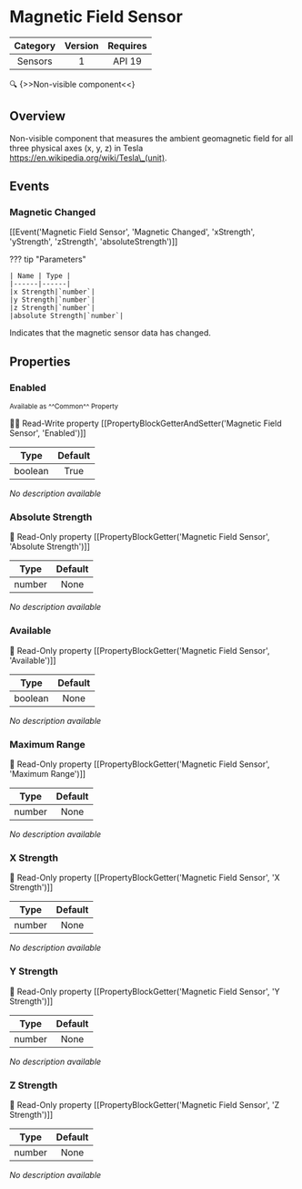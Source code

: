 # Magnetic Field Sensor

| Category | Version | Requires |
|:--------:|:-------:|:--------:|
|Sensors|1|API 19 | Android 4.4 - 4.4.4 KitKat|

:mag: {>>Non-visible component<<}

## Overview

Non-visible component that measures the ambient geomagnetic field for all three physical axes (x, y, z) in Tesla https://en.wikipedia.org/wiki/Tesla\_(unit). 

## Events

### Magnetic Changed

[[Event('Magnetic Field Sensor', 'Magnetic Changed', 'xStrength', 'yStrength', 'zStrength', 'absoluteStrength')]]

??? tip "Parameters"

    | Name | Type |
    |------|------|
    |x Strength|`number`|
    |y Strength|`number`|
    |z Strength|`number`|
    |absolute Strength|`number`|


Indicates that the magnetic sensor data has changed.

## Properties

### Enabled

<small>Available as ^^Common^^ Property</small>

:eyes::pencil: Read-Write property
[[PropertyBlockGetterAndSetter('Magnetic Field Sensor', 'Enabled')]]

| Type | Default |
|:----:|:-------:|
|boolean|True|

_No description available_

### Absolute Strength

:eyes: Read-Only property
[[PropertyBlockGetter('Magnetic Field Sensor', 'Absolute Strength')]]

| Type | Default |
|:----:|:-------:|
|number|None|

_No description available_

### Available

:eyes: Read-Only property
[[PropertyBlockGetter('Magnetic Field Sensor', 'Available')]]

| Type | Default |
|:----:|:-------:|
|boolean|None|

_No description available_

### Maximum Range

:eyes: Read-Only property
[[PropertyBlockGetter('Magnetic Field Sensor', 'Maximum Range')]]

| Type | Default |
|:----:|:-------:|
|number|None|

_No description available_

### X Strength

:eyes: Read-Only property
[[PropertyBlockGetter('Magnetic Field Sensor', 'X Strength')]]

| Type | Default |
|:----:|:-------:|
|number|None|

_No description available_

### Y Strength

:eyes: Read-Only property
[[PropertyBlockGetter('Magnetic Field Sensor', 'Y Strength')]]

| Type | Default |
|:----:|:-------:|
|number|None|

_No description available_

### Z Strength

:eyes: Read-Only property
[[PropertyBlockGetter('Magnetic Field Sensor', 'Z Strength')]]

| Type | Default |
|:----:|:-------:|
|number|None|

_No description available_